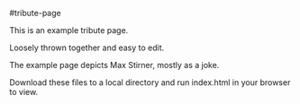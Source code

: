 #tribute-page

This is an example tribute page.

Loosely thrown together and easy to edit.

The example page depicts Max Stirner, mostly as a joke.

Download these files to a local directory and run index.html in your browser to view.